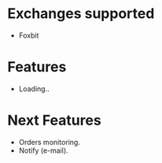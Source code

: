 # Exchanges supported
- Foxbit


# Features
- Loading.. 

# Next Features
- Orders monitoring.
- Notify (e-mail).

